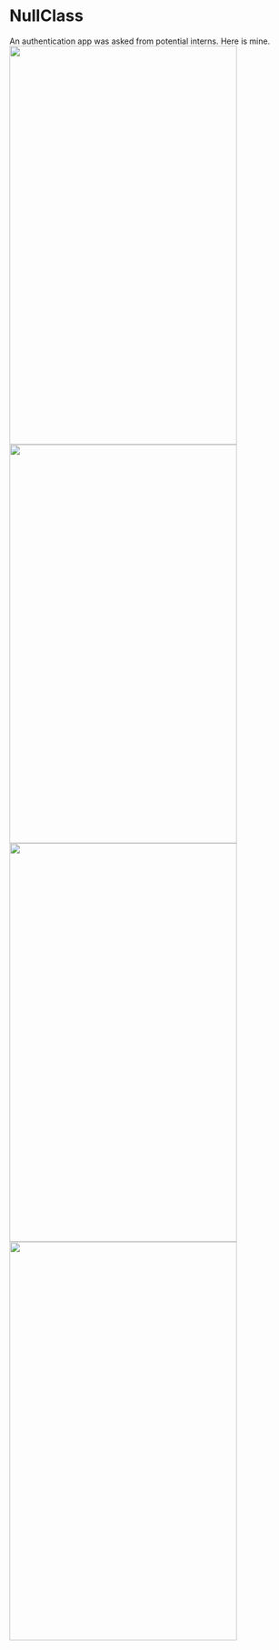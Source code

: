 # NullClass
An authentication app was asked from potential interns. Here is mine.
<img src = "https://user-images.githubusercontent.com/80821238/160766116-418da40a-0bdc-47cf-8bae-d171dbae3b86.jpg" width = "400" height = "700"><img src = "https://user-images.githubusercontent.com/80821238/160766278-f56c8630-fcd0-431d-bdfa-2cfbdfbdf3be.jpg" width = "400" height = "700">
<img src = "https://user-images.githubusercontent.com/80821238/160768439-bf859a9e-56e0-4e77-b3e6-caf1b09ab239.jpg" width = "400" height = "700"><img src = "https://user-images.githubusercontent.com/80821238/160768449-2501a9de-3009-4045-a2c7-a9ea5305fc55.jpg" width = "400" height = "700">
